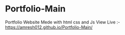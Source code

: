 # Portfolio-Main
Portfolio Website Mede with html css and Js
View Live :-  https://amresh012.github.io/Portfolio-Main/
